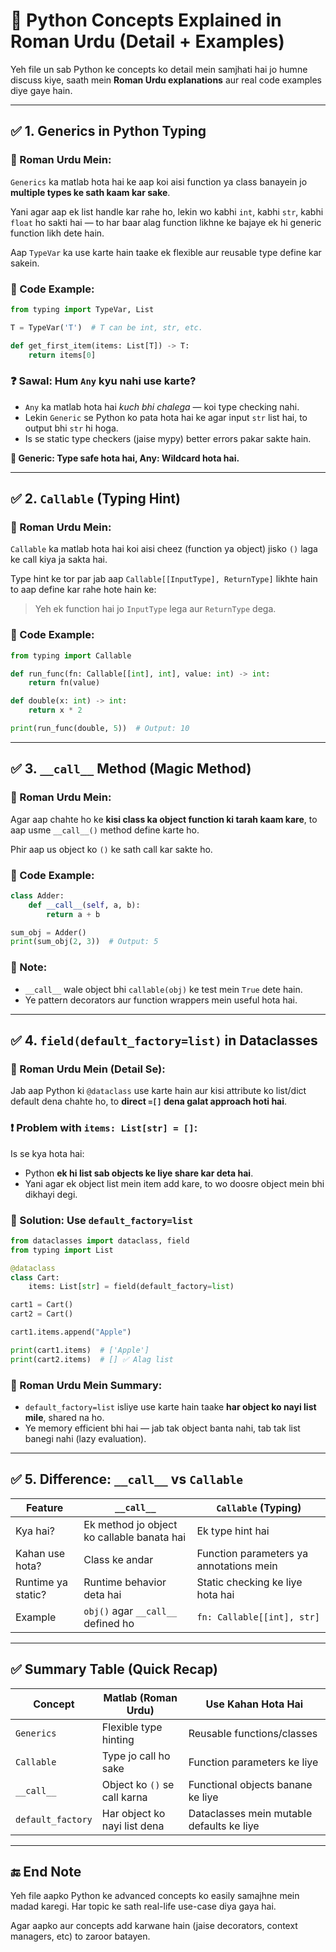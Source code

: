 
# 📘 Python Concepts Explained in Roman Urdu (Detail + Examples)

Yeh file un sab Python ke concepts ko detail mein samjhati hai jo humne discuss kiye, saath mein **Roman Urdu explanations** aur real code examples diye gaye hain.

---

## ✅ 1. Generics in Python Typing

### 🔸 Roman Urdu Mein:

`Generics` ka matlab hota hai ke aap koi aisi function ya class banayein jo **multiple types ke sath kaam kar sake**.

Yani agar aap ek list handle kar rahe ho, lekin wo kabhi `int`, kabhi `str`, kabhi `float` ho sakti hai — to har baar alag function likhne ke bajaye ek hi generic function likh dete hain.

Aap `TypeVar` ka use karte hain taake ek flexible aur reusable type define kar sakein.

### 🔹 Code Example:

```python
from typing import TypeVar, List

T = TypeVar('T')  # T can be int, str, etc.

def get_first_item(items: List[T]) -> T:
    return items[0]
```

### ❓ Sawal: Hum `Any` kyu nahi use karte?

- `Any` ka matlab hota hai *kuch bhi chalega* — koi type checking nahi.
- Lekin `Generic` se Python ko pata hota hai ke agar input `str` list hai, to output bhi `str` hi hoga.
- Is se static type checkers (jaise mypy) better errors pakar sakte hain.

**🧠 Generic: Type safe hota hai, Any: Wildcard hota hai.**

---

## ✅ 2. `Callable` (Typing Hint)

### 🔸 Roman Urdu Mein:

`Callable` ka matlab hota hai koi aisi cheez (function ya object) jisko `()` laga ke call kiya ja sakta hai.

Type hint ke tor par jab aap `Callable[[InputType], ReturnType]` likhte hain to aap define kar rahe hote hain ke:

> Yeh ek function hai jo `InputType` lega aur `ReturnType` dega.

### 🔹 Code Example:

```python
from typing import Callable

def run_func(fn: Callable[[int], int], value: int) -> int:
    return fn(value)

def double(x: int) -> int:
    return x * 2

print(run_func(double, 5))  # Output: 10
```

---

## ✅ 3. `__call__` Method (Magic Method)

### 🔸 Roman Urdu Mein:

Agar aap chahte ho ke **kisi class ka object function ki tarah kaam kare**, to aap usme `__call__()` method define karte ho.

Phir aap us object ko `()` ke sath call kar sakte ho.

### 🔹 Code Example:

```python
class Adder:
    def __call__(self, a, b):
        return a + b

sum_obj = Adder()
print(sum_obj(2, 3))  # Output: 5
```

### 🤔 Note:

- `__call__` wale object bhi `callable(obj)` ke test mein `True` dete hain.
- Ye pattern decorators aur function wrappers mein useful hota hai.

---

## ✅ 4. `field(default_factory=list)` in Dataclasses

### 🔸 Roman Urdu Mein (Detail Se):

Jab aap Python ki `@dataclass` use karte hain aur kisi attribute ko list/dict default dena chahte ho, to **direct `=[]` dena galat approach hoti hai**.

### ❗ Problem with `items: List[str] = []`:

Is se kya hota hai:

- Python **ek hi list sab objects ke liye share kar deta hai**.
- Yani agar ek object list mein item add kare, to wo doosre object mein bhi dikhayi degi.

### 🔹 Solution: Use `default_factory=list`

```python
from dataclasses import dataclass, field
from typing import List

@dataclass
class Cart:
    items: List[str] = field(default_factory=list)

cart1 = Cart()
cart2 = Cart()

cart1.items.append("Apple")

print(cart1.items)  # ['Apple']
print(cart2.items)  # [] ✅ Alag list
```

### 🧠 Roman Urdu Mein Summary:

- `default_factory=list` isliye use karte hain taake **har object ko nayi list mile**, shared na ho.
- Ye memory efficient bhi hai — jab tak object banta nahi, tab tak list banegi nahi (lazy evaluation).

---

## ✅ 5. Difference: `__call__` vs `Callable`

| Feature         | `__call__`                           | `Callable` (Typing)                     |
|-----------------|--------------------------------------|-----------------------------------------|
| Kya hai?         | Ek method jo object ko callable banata hai | Ek type hint hai                       |
| Kahan use hota?   | Class ke andar                      | Function parameters ya annotations mein |
| Runtime ya static? | Runtime behavior deta hai           | Static checking ke liye hota hai        |
| Example          | `obj()` agar `__call__` defined ho    | `fn: Callable[[int], str]`              |

---

## ✅ Summary Table (Quick Recap)

| Concept | Matlab (Roman Urdu) | Use Kahan Hota Hai |
|--------|----------------------|--------------------|
| `Generics` | Flexible type hinting | Reusable functions/classes |
| `Callable` | Type jo call ho sake | Function parameters ke liye |
| `__call__` | Object ko `()` se call karna | Functional objects banane ke liye |
| `default_factory` | Har object ko nayi list dena | Dataclasses mein mutable defaults ke liye |

---

## 🔚 End Note

Yeh file aapko Python ke advanced concepts ko easily samajhne mein madad karegi. Har topic ke sath real-life use-case diya gaya hai.

Agar aapko aur concepts add karwane hain (jaise decorators, context managers, etc) to zaroor batayen.
